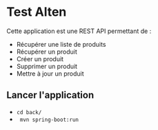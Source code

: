 # Test Alten 

Cette application est une REST API permettant de :
- Récupérer une liste de produits
- Récupérer un produit
- Créer un produit
- Supprimer un produit
- Mettre à jour un produit

## Lancer l'application

- ``` cd back/ ```
- ``` mvn spring-boot:run``` 
